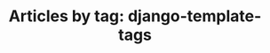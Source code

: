 ---
layout: blog_by_tag
title: 'Articles by tag: django-template-tags'
tag: economics-tags
permalink: /blog/tag/economics-tags/
---